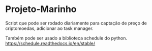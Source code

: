 # Projeto-Marinho
Script que pode ser rodado diariamente para captação de preço de criptomoedas, adicionar ao task manager.

Também pode ser usado a biblioteca schedule do python.
https://schedule.readthedocs.io/en/stable/
